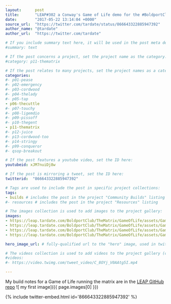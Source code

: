 ```yaml
---
layout:      post
title:       "LEAP#302 a Conway's Game of Life demo for the #BoldportClub Matrix. Because every LED matrix needs one"
date:        "2017-05-22 13:14:04 +0000"
source_url:  "https://twitter.com/tardate/status/866643322885947392"
author_name: "@tardate"
author_url:  "https://twitter.com/tardate"

# If you include summary text here, it will be used in the post meta description instead of an excerpt from the post body
#summary: text

# If the post concerns a project, set the project name as the category:
#category: p11-thematrix

# If the post relates to many projects, set the project names as a categories array:
categories:
#- p01-pease
#- p02-emergency
#- p03-cordwood
#- p04-thelady
#- p05-tap
- p06-thecuttle
#- p07-touchy
#- p08-ligemdio
#- p09-pissoff
#- p10-thegent
- p11-thematrix
#- p12-juice
#- p13-cordwood-too
#- p14-stringy
#- p99-conqueror
#- qsop-breakout

# If the post features a youtube video, set the ID here:
youtubeid: xJM7nuiDj8w

# If the post is mirroring a tweet, set the ID here:
twitterid:  "866643322885947392"

# Tags are used to include the post in specific project collections:
tags:
- builds # includes the post in the project "Community Builds" listing
#- resources # includes the post in the project "Resources" listing

# The images collection is used to add images to the project gallery:
images:
- https://leap.tardate.com/BoldportClub/TheMatrix/GameOfLife/assets/GameOfLife_build.jpg
- https://leap.tardate.com/BoldportClub/TheMatrix/GameOfLife/assets/GameOfLife_bb.jpg
- https://leap.tardate.com/BoldportClub/TheMatrix/GameOfLife/assets/GameOfLife_cover.jpg
- https://leap.tardate.com/BoldportClub/TheMatrix/GameOfLife/assets/GameOfLife_schematic.jpg

hero_image_url: # fully-qualified url to the "hero" image, used in twitter cards for example

# The videos collection is used to add videos to the project gallery (currently only mp4):
#videos:
#- https://video.twimg.com/tweet_video/C_8OYj_V0AAtg5I.mp4

---
```


My build notes for a Game of Life running the matrix are in the
[LEAP GitHub repo](https://github.com/tardate/LittleArduinoProjects/tree/master/BoldportClub/TheMatrix/GameOfLife)
![ my first image]({{ page.images[0] }})


{% include twitter-embed.html id='866643322885947392' %}


